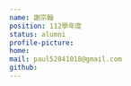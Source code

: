 ```yaml
---
name: 謝宗翰
position: 112學年度
status: alumni
profile-picture:
home:
mail: paul52841018@gmail.com
github:
---
```

